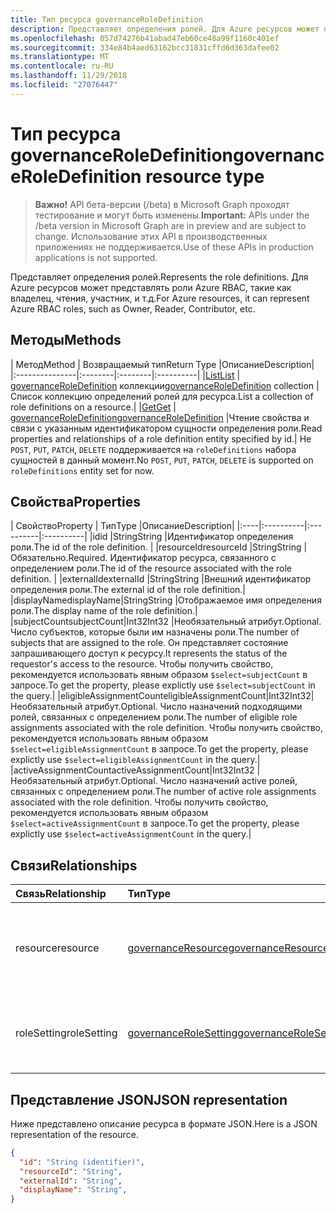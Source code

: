 ```yaml
---
title: Тип ресурса governanceRoleDefinition
description: Представляет определения ролей. Для Azure ресурсов может представлять роли Azure RBAC, такие как владелец, чтения, участник, и т.д.
ms.openlocfilehash: 057d74276b41abad47eb60ce48a99f1160c401ef
ms.sourcegitcommit: 334e84b4aed63162bcc31831cffd6d363dafee02
ms.translationtype: MT
ms.contentlocale: ru-RU
ms.lasthandoff: 11/29/2018
ms.locfileid: "27076447"
---
```

# <a name="governanceroledefinition-resource-type"></a><span data-ttu-id="1b02c-104">Тип ресурса governanceRoleDefinition</span><span class="sxs-lookup"><span data-stu-id="1b02c-104">governanceRoleDefinition resource type</span></span>

> <span data-ttu-id="1b02c-105">**Важно!** API бета-версии (/beta) в Microsoft Graph проходят тестирование и могут быть изменены.</span><span class="sxs-lookup"><span data-stu-id="1b02c-105">**Important:** APIs under the /beta version in Microsoft Graph are in preview and are subject to change.</span></span> <span data-ttu-id="1b02c-106">Использование этих API в производственных приложениях не поддерживается.</span><span class="sxs-lookup"><span data-stu-id="1b02c-106">Use of these APIs in production applications is not supported.</span></span> 


<span data-ttu-id="1b02c-107">Представляет определения ролей.</span><span class="sxs-lookup"><span data-stu-id="1b02c-107">Represents the role definitions.</span></span> <span data-ttu-id="1b02c-108">Для Azure ресурсов может представлять роли Azure RBAC, такие как владелец, чтения, участник, и т.д.</span><span class="sxs-lookup"><span data-stu-id="1b02c-108">For Azure resources, it can represent Azure RBAC roles, such as Owner, Reader, Contributor, etc.</span></span>


## <a name="methods"></a><span data-ttu-id="1b02c-109">Методы</span><span class="sxs-lookup"><span data-stu-id="1b02c-109">Methods</span></span>

| <span data-ttu-id="1b02c-110">Метод</span><span class="sxs-lookup"><span data-stu-id="1b02c-110">Method</span></span>          | <span data-ttu-id="1b02c-111">Возвращаемый тип</span><span class="sxs-lookup"><span data-stu-id="1b02c-111">Return Type</span></span> |<span data-ttu-id="1b02c-112">Описание</span><span class="sxs-lookup"><span data-stu-id="1b02c-112">Description</span></span>|
|:---------------|:--------|:--------|:----------|
|[<span data-ttu-id="1b02c-113">List</span><span class="sxs-lookup"><span data-stu-id="1b02c-113">List</span></span>](../api/governanceroledefinition-list.md) | <span data-ttu-id="1b02c-114">[governanceRoleDefinition](../resources/governanceroledefinition.md) коллекции</span><span class="sxs-lookup"><span data-stu-id="1b02c-114">[governanceRoleDefinition](../resources/governanceroledefinition.md) collection</span></span> |<span data-ttu-id="1b02c-115">Список коллекцию определений ролей для ресурса.</span><span class="sxs-lookup"><span data-stu-id="1b02c-115">List a collection of role definitions on a resource.</span></span>|
|[<span data-ttu-id="1b02c-116">Get</span><span class="sxs-lookup"><span data-stu-id="1b02c-116">Get</span></span>](../api/governanceroledefinition-get.md) | [<span data-ttu-id="1b02c-117">governanceRoleDefinition</span><span class="sxs-lookup"><span data-stu-id="1b02c-117">governanceRoleDefinition</span></span>](../resources/governanceroledefinition.md) |<span data-ttu-id="1b02c-118">Чтение свойства и связи с указанным идентификатором сущности определения роли.</span><span class="sxs-lookup"><span data-stu-id="1b02c-118">Read properties and relationships of a role definition entity specified by id.</span></span>|
<span data-ttu-id="1b02c-119">Не `POST`, `PUT`, `PATCH`, `DELETE` поддерживается на `roleDefinitions` набора сущностей в данный момент.</span><span class="sxs-lookup"><span data-stu-id="1b02c-119">No `POST`, `PUT`, `PATCH`, `DELETE` is supported on `roleDefinitions` entity set for now.</span></span>
## <a name="properties"></a><span data-ttu-id="1b02c-120">Свойства</span><span class="sxs-lookup"><span data-stu-id="1b02c-120">Properties</span></span>
| <span data-ttu-id="1b02c-121">Свойство</span><span class="sxs-lookup"><span data-stu-id="1b02c-121">Property</span></span>  | <span data-ttu-id="1b02c-122">Тип</span><span class="sxs-lookup"><span data-stu-id="1b02c-122">Type</span></span>      |<span data-ttu-id="1b02c-123">Описание</span><span class="sxs-lookup"><span data-stu-id="1b02c-123">Description</span></span>|
|:----|:----------|:----------|:----------|
|<span data-ttu-id="1b02c-124">id</span><span class="sxs-lookup"><span data-stu-id="1b02c-124">id</span></span>         |<span data-ttu-id="1b02c-125">String</span><span class="sxs-lookup"><span data-stu-id="1b02c-125">String</span></span>     |<span data-ttu-id="1b02c-126">Идентификатор определения роли.</span><span class="sxs-lookup"><span data-stu-id="1b02c-126">The id of the role definition.</span></span> |
|<span data-ttu-id="1b02c-127">resourceId</span><span class="sxs-lookup"><span data-stu-id="1b02c-127">resourceId</span></span> |<span data-ttu-id="1b02c-128">String</span><span class="sxs-lookup"><span data-stu-id="1b02c-128">String</span></span>     |<span data-ttu-id="1b02c-129">Обязательно.</span><span class="sxs-lookup"><span data-stu-id="1b02c-129">Required.</span></span> <span data-ttu-id="1b02c-130">Идентификатор ресурса, связанного с определением роли.</span><span class="sxs-lookup"><span data-stu-id="1b02c-130">The id of the resource associated with the role definition.</span></span> |
|<span data-ttu-id="1b02c-131">externalId</span><span class="sxs-lookup"><span data-stu-id="1b02c-131">externalId</span></span>   |<span data-ttu-id="1b02c-132">String</span><span class="sxs-lookup"><span data-stu-id="1b02c-132">String</span></span>     |<span data-ttu-id="1b02c-133">Внешний идентификатор определения роли.</span><span class="sxs-lookup"><span data-stu-id="1b02c-133">The external id of the role definition.</span></span>|
|<span data-ttu-id="1b02c-134">displayName</span><span class="sxs-lookup"><span data-stu-id="1b02c-134">displayName</span></span>|<span data-ttu-id="1b02c-135">String</span><span class="sxs-lookup"><span data-stu-id="1b02c-135">String</span></span>     |<span data-ttu-id="1b02c-136">Отображаемое имя определения роли.</span><span class="sxs-lookup"><span data-stu-id="1b02c-136">The display name of the role definition.</span></span>|
|<span data-ttu-id="1b02c-137">subjectCount</span><span class="sxs-lookup"><span data-stu-id="1b02c-137">subjectCount</span></span>|<span data-ttu-id="1b02c-138">Int32</span><span class="sxs-lookup"><span data-stu-id="1b02c-138">Int32</span></span>     |<span data-ttu-id="1b02c-139">Необязательный атрибут.</span><span class="sxs-lookup"><span data-stu-id="1b02c-139">Optional.</span></span> <span data-ttu-id="1b02c-140">Число субъектов, которые были им назначены роли.</span><span class="sxs-lookup"><span data-stu-id="1b02c-140">The number of subjects that are assigned to the role.</span></span> <span data-ttu-id="1b02c-141">Он представляет состояние запрашивающего доступ к ресурсу.</span><span class="sxs-lookup"><span data-stu-id="1b02c-141">It represents the status of the requestor's access to the resource.</span></span> <span data-ttu-id="1b02c-142">Чтобы получить свойство, рекомендуется использовать явным образом `$select=subjectCount` в запросе.</span><span class="sxs-lookup"><span data-stu-id="1b02c-142">To get the property, please explictly use `$select=subjectCount` in the query.</span></span>|
|<span data-ttu-id="1b02c-143">eligibleAssignmentCount</span><span class="sxs-lookup"><span data-stu-id="1b02c-143">eligibleAssignmentCount</span></span>|<span data-ttu-id="1b02c-144">Int32</span><span class="sxs-lookup"><span data-stu-id="1b02c-144">Int32</span></span>|<span data-ttu-id="1b02c-145">Необязательный атрибут.</span><span class="sxs-lookup"><span data-stu-id="1b02c-145">Optional.</span></span> <span data-ttu-id="1b02c-146">Число назначений подходящими ролей, связанных с определением роли.</span><span class="sxs-lookup"><span data-stu-id="1b02c-146">The number of eligible role assignments associated with the role definition.</span></span> <span data-ttu-id="1b02c-147">Чтобы получить свойство, рекомендуется использовать явным образом `$select=eligibleAssignmentCount` в запросе.</span><span class="sxs-lookup"><span data-stu-id="1b02c-147">To get the property, please explictly use `$select=eligibleAssignmentCount` in the query.</span></span>|
|<span data-ttu-id="1b02c-148">activeAssignmentCount</span><span class="sxs-lookup"><span data-stu-id="1b02c-148">activeAssignmentCount</span></span>|<span data-ttu-id="1b02c-149">Int32</span><span class="sxs-lookup"><span data-stu-id="1b02c-149">Int32</span></span>    |<span data-ttu-id="1b02c-150">Необязательный атрибут.</span><span class="sxs-lookup"><span data-stu-id="1b02c-150">Optional.</span></span> <span data-ttu-id="1b02c-151">Число назначений active ролей, связанных с определением роли.</span><span class="sxs-lookup"><span data-stu-id="1b02c-151">The number of active role assignments associated with the role definition.</span></span>  <span data-ttu-id="1b02c-152">Чтобы получить свойство, рекомендуется использовать явным образом `$select=activeAssignmentCount` в запросе.</span><span class="sxs-lookup"><span data-stu-id="1b02c-152">To get the property, please explictly use `$select=activeAssignmentCount` in the query.</span></span>|


## <a name="relationships"></a><span data-ttu-id="1b02c-153">Связи</span><span class="sxs-lookup"><span data-stu-id="1b02c-153">Relationships</span></span>
| <span data-ttu-id="1b02c-154">Связь</span><span class="sxs-lookup"><span data-stu-id="1b02c-154">Relationship</span></span> | <span data-ttu-id="1b02c-155">Тип</span><span class="sxs-lookup"><span data-stu-id="1b02c-155">Type</span></span>   |<span data-ttu-id="1b02c-156">Описание</span><span class="sxs-lookup"><span data-stu-id="1b02c-156">Description</span></span>|
|:---------------|:--------|:----------|
|<span data-ttu-id="1b02c-157">resource</span><span class="sxs-lookup"><span data-stu-id="1b02c-157">resource</span></span>|[<span data-ttu-id="1b02c-158">governanceResource</span><span class="sxs-lookup"><span data-stu-id="1b02c-158">governanceResource</span></span>](../resources/governanceresource.md)|<span data-ttu-id="1b02c-159">Только для чтения.</span><span class="sxs-lookup"><span data-stu-id="1b02c-159">Read-only.</span></span> <span data-ttu-id="1b02c-160">Связанные ресурсов для определения роли.</span><span class="sxs-lookup"><span data-stu-id="1b02c-160">The associated resource for the role definition.</span></span>|
|<span data-ttu-id="1b02c-161">roleSetting</span><span class="sxs-lookup"><span data-stu-id="1b02c-161">roleSetting</span></span>|[<span data-ttu-id="1b02c-162">governanceRoleSetting</span><span class="sxs-lookup"><span data-stu-id="1b02c-162">governanceRoleSetting</span></span>](../resources/governancerolesetting.md)|<span data-ttu-id="1b02c-163">Параметр связанных ролей для определения роли.</span><span class="sxs-lookup"><span data-stu-id="1b02c-163">The associated role setting for the role definition.</span></span>|

## <a name="json-representation"></a><span data-ttu-id="1b02c-164">Представление JSON</span><span class="sxs-lookup"><span data-stu-id="1b02c-164">JSON representation</span></span>

<span data-ttu-id="1b02c-165">Ниже представлено описание ресурса в формате JSON.</span><span class="sxs-lookup"><span data-stu-id="1b02c-165">Here is a JSON representation of the resource.</span></span>

<!-- {
  "blockType": "resource",
  "optionalProperties": [

  ],
  "@odata.type": "microsoft.graph.governanceRoleDefinition"
}-->

```json
{
  "id": "String (identifier)",
  "resourceId": "String",
  "externalId": "String",
  "displayName": "String",
}

```

<!-- uuid: 8fcb5dbc-d5aa-4681-8e31-b001d5168d79
2015-10-25 14:57:30 UTC -->
<!-- {
  "type": "#page.annotation",
  "description": "governanceRoleDefinition",
  "keywords": "",
  "section": "documentation",
  "tocPath": ""
}-->